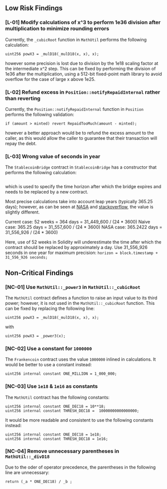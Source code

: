 ## Low Risk Findings
### [L-01] Modify calculations of x^3 to perform 1e36 division after multiplication to minimize rounding errors

Currently, the `_cubicRoot` function in `MathUtil` performs the following calculation:

```solidity
uint256 powX3 = _mulD18(_mulD18(x, x), x);
```
however some precision is lost due to division by the 1e18 scaling factor at the intermediate x^2 step. This can be fixed by performing the division of 1e36 after the multiplication, using a 512-bit fixed-point math library to avoid overflow for the case of large x above 1e25.

### [L-02] Refund excess in `Position::notifyRepaidInternal` rather than reverting

Currently, the `Position::notifyRepaidInternal` function in `Position` performs the following validation:

```solidity
if (amount > minted) revert RepaidTooMuch(amount - minted);
```
however a better approach would be to refund the excess amount to the caller, as this would allow the caller to guarantee that their transaction will repay the debt.

### [L-03] Wrong value of seconds in year

The `StablecoinBridge` contract in `StablecoinBridge` has a constructor that performs the following calculation:

```solidity
```
which is used to specify the time horizon after which the bridge expires and needs to be replaced by a new contract.

Most precise calculations take into account leap years (typically 365.25 days); however, as can be seen at [NASA](https://pumas.nasa.gov/sites/default/files/examples/04_21_97_1.pdf) and [stackoverflow](https://astronomy.stackexchange.com/questions/21182/to-several-decimal-places-how-many-days-are-in-one-year), the value is slightly different.

Current case:
52 weeks = 364 days = 31_449_600 / (24 * 3600)
Naive case:
365.25 days = 31_557_600 / (24 * 3600)
NASA case:
365.2422 days = 31_556_926 / (24 * 3600)

Here, use of 52 weeks in Solidity will underestimate the time after which the contract should be replaced by approximately a day. Use 31_556_926 seconds in one year for maximum precision: `horizon = block.timestamp + 31_556_926 seconds;`

## Non-Critical Findings
### [NC-01] Use `MathUtil::_power3` in `MathUtil::_cubicRoot`

The `MathUtil` contract defines a function to raise an input value to its third power; however, it is not used in the `MathUtil::_cubicRoot` function. This can be fixed by replacing the following line:

```solidity
uint256 powX3 = _mulD18(_mulD18(x, x), x);
```
with
```solidity
uint256 powX3 = _power3(x);
```

### [NC-02] Use a constant for `1000000`

The `Frankencoin` contract uses the value `1000000` inlined in calculations. It would be better to use a constant instead:

```solidity
uint256 internal constant ONE_MILLION = 1_000_000;
```

### [NC-03] Use `1e18` & `1e16` as constants

The `MathUtil` contract has the following constants:

```solidity
uint256 internal constant ONE_DEC18 = 10**18;
uint256 internal constant THRESH_DEC18 =  10000000000000000;
```

It would be more readable and consistent to use the following constants instead:

```solidity
uint256 internal constant ONE_DEC18 = 1e18;
uint256 internal constant THRESH_DEC18 = 1e16;
```

### [NC-04] Remove unnecessary parentheses in `MathUtil::_divD18`

Due to the oder of operator precedence, the parentheses in the following line are unnecessary:

```solidity
return (_a * ONE_DEC18) / _b ;
```

